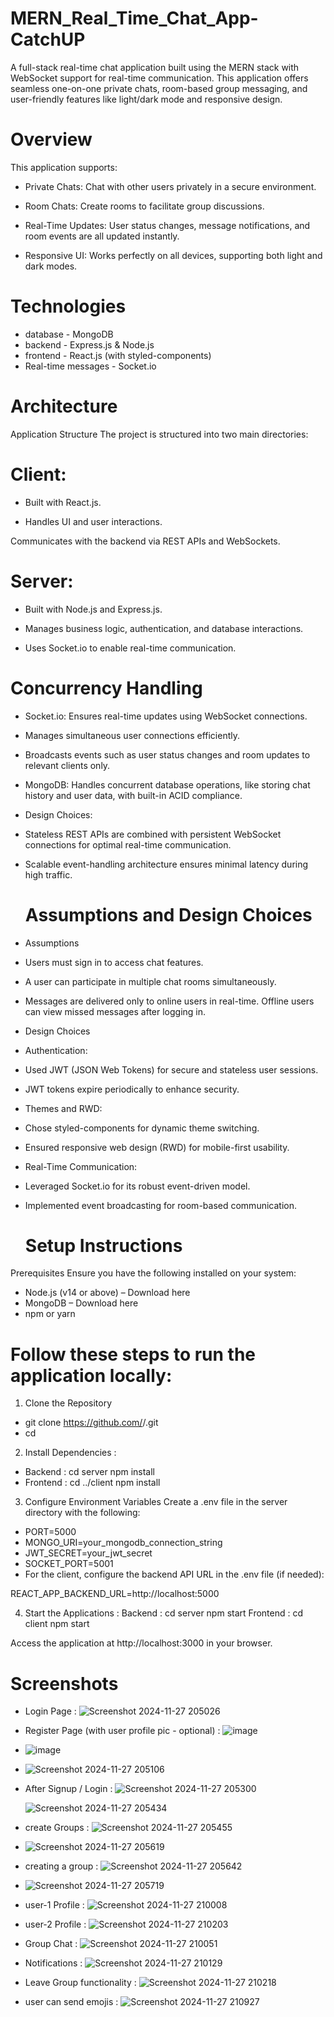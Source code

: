 # MERN_Real_Time_Chat_App-CatchUP 

A full-stack real-time chat application built using the MERN stack with WebSocket support for real-time communication. This application offers seamless one-on-one private chats, room-based group messaging, and user-friendly features like light/dark mode and responsive design.

# Overview
This application supports:

- Private Chats: Chat with other users privately in a secure environment.

- Room Chats: Create rooms to facilitate group discussions.

- Real-Time Updates: User status changes, message notifications, and room events are all updated instantly.

- Responsive UI: Works perfectly on all devices, supporting both light and dark modes.

# Technologies
- database - MongoDB
- backend - Express.js & Node.js
- frontend - React.js (with styled-components)
- Real-time messages - Socket.io

# Architecture

Application Structure
The project is structured into two main directories:

# Client:

- Built with React.js.

- Handles UI and user interactions.

Communicates with the backend via REST APIs and WebSockets.

# Server:

- Built with Node.js and Express.js.

- Manages business logic, authentication, and database interactions.

- Uses Socket.io to enable real-time communication.

# Concurrency Handling

- Socket.io: Ensures real-time updates using WebSocket connections.

- Manages simultaneous user connections efficiently.

- Broadcasts events such as user status changes and room updates to relevant clients only.

- MongoDB: Handles concurrent database operations, like storing chat history and user data, with built-in ACID compliance.
- Design Choices:
- Stateless REST APIs are combined with persistent WebSocket connections for optimal real-time communication.
- Scalable event-handling architecture ensures minimal latency during high traffic.

  # Assumptions and Design Choices
- Assumptions
- Users must sign in to access chat features.
- A user can participate in multiple chat rooms simultaneously.
- Messages are delivered only to online users in real-time. Offline users can view missed messages after logging in.
- Design Choices
- Authentication:
- Used JWT (JSON Web Tokens) for secure and stateless user sessions.
- JWT tokens expire periodically to enhance security.
- Themes and RWD:
- Chose styled-components for dynamic theme switching.
- Ensured responsive web design (RWD) for mobile-first usability.
- Real-Time Communication:
- Leveraged Socket.io for its robust event-driven model.
- Implemented event broadcasting for room-based communication.

  # Setup Instructions
Prerequisites
Ensure you have the following installed on your system:

- Node.js (v14 or above) – Download here
- MongoDB – Download here
- npm or yarn

# Follow these steps to run the application locally:

1. Clone the Repository

- git clone https://github.com/<your-username>/<your-repo-name>.git
- cd <your-repo-name>

2. Install Dependencies :
-  Backend : cd server
            npm install
- Frontend :  cd ../client
              npm install
3. Configure Environment Variables
Create a .env file in the server directory with the following:
- PORT=5000
- MONGO_URI=your_mongodb_connection_string
- JWT_SECRET=your_jwt_secret
- SOCKET_PORT=5001
- For the client, configure the backend API URL in the .env file (if needed):

REACT_APP_BACKEND_URL=http://localhost:5000

4. Start the Applications :
   Backend : cd server
             npm start
   Frontend : cd client
              npm start

Access the application at http://localhost:3000 in your browser.

# Screenshots

- Login Page : ![Screenshot 2024-11-27 205026](https://github.com/user-attachments/assets/1be3ccd6-5f14-4ce0-b655-eee4c160e831)
- Register Page (with user profile pic - optional) : ![image](https://github.com/user-attachments/assets/be321975-1c30-4219-b76e-fe6333844125)

-  ![image](https://github.com/user-attachments/assets/c9a50a03-68ec-42df-9bcc-8b13ac750d22)

- ![Screenshot 2024-11-27 205106](https://github.com/user-attachments/assets/446ca145-7c6c-46dd-91c1-c27f4edf9c1f)
- After Signup / Login :
  ![Screenshot 2024-11-27 205300](https://github.com/user-attachments/assets/596e8d9e-deeb-4110-be13-4f5a2e6cc6e0)

  ![Screenshot 2024-11-27 205434](https://github.com/user-attachments/assets/a8a4704e-05a4-4bc9-b6a1-cd3dacc66874)
- create Groups : ![Screenshot 2024-11-27 205455](https://github.com/user-attachments/assets/d71bfd94-ccf8-4b9c-be13-cc07ed2d68e2)
- ![Screenshot 2024-11-27 205619](https://github.com/user-attachments/assets/edf71ac6-0ea6-4966-bf92-24bc1ba07e65)
- creating a group : ![Screenshot 2024-11-27 205642](https://github.com/user-attachments/assets/9eab7fc3-1d12-425b-ae8d-1b35ba1ef546)
- ![Screenshot 2024-11-27 205719](https://github.com/user-attachments/assets/d1d3152c-f2bb-4242-b2eb-4254620123fb)
- user-1 Profile : ![Screenshot 2024-11-27 210008](https://github.com/user-attachments/assets/df4e67a6-a518-4a49-9b89-29abf1a33eb8)
- user-2 Profile : ![Screenshot 2024-11-27 210203](https://github.com/user-attachments/assets/b803cd68-a636-49c4-8da8-725943c91c53)

- Group Chat : ![Screenshot 2024-11-27 210051](https://github.com/user-attachments/assets/c5a65b8d-2a2b-424e-b0ca-4ca5d883ece4)
- Notifications : ![Screenshot 2024-11-27 210129](https://github.com/user-attachments/assets/c3bbd957-4135-490c-8da9-d78e778e2a49)
- Leave Group functionality : ![Screenshot 2024-11-27 210218](https://github.com/user-attachments/assets/46010d54-4dab-479c-9522-4b3f635b1ada)
- user can send emojis : ![Screenshot 2024-11-27 210927](https://github.com/user-attachments/assets/81efd501-0897-446b-982b-5cee8712d8d4)















